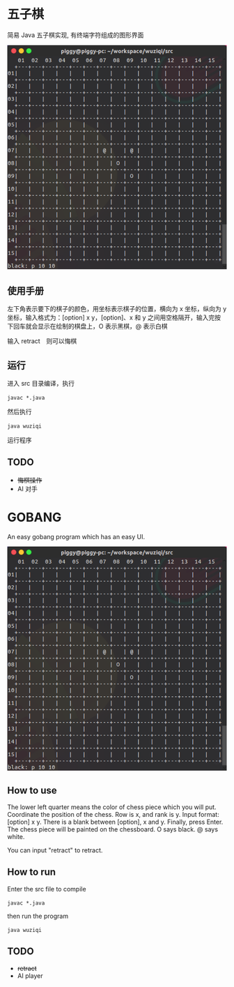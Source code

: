 五子棋
=====

简易 Java 五子棋实现, 有终端字符组成的图形界面

![Screenshot](photos/01.png)

使用手册
------

左下角表示要下的棋子的颜色，用坐标表示棋子的位置，横向为 x 坐标，纵向为 y 坐标，输入格式为：[option] x y，[option]、x 和 y 之间用空格隔开，输入完按下回车就会显示在绘制的棋盘上，O 表示黑棋，@ 表示白棋

输入 retract　则可以悔棋

运行
---

进入 src 目录编译，执行

``` javac *.java ```


然后执行

``` java wuziqi ```

运行程序

TODO
----

- ~~悔棋操作~~
- AI 对手

GOBANG
======

An easy gobang program which has an easy UI.

![Screenshot](photos/01.png)

How to use
----------

The lower left quarter means the color of chess piece which you will put. Coordinate the position of the chess. Row is x, and rank is y. Input format:[option] x y. There is a blank between [option], x and y. Finally, press Enter. The chess piece will be painted on the chessboard. O says black. @ says white.

You can input "retract" to retract.

How to run
----------

Enter the src file to compile

``` javac *.java ```

then run the program

``` java wuziqi ```

TODO
----

- ~~retract~~
- AI player
